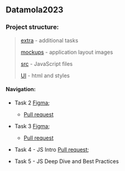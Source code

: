 ## Datamola2023
### Project structure:
> [extra](https://github.com/KatrinSha/datamola2023/tree/main/extraTask) - additional tasks
> 
> [mockups](https://github.com/KatrinSha/datamola2023/tree/main/mockups) - application layout images
> 
> [src](https://github.com/KatrinSha/datamola2023/tree/task4_update) - JavaScript files
> 
> [UI](https://github.com/KatrinSha/datamola2023/tree/main/UI) - html and styles
#### Navigation:
* Task 2 [Figma](<https://www.figma.com/file/OJFBjYSI1lBkOCKt2FZEN0/DATAMOLA-JS-TASK-MANAGER?node-id=2%3A5&t=ulYOppPiEajQR3Kx-0gi>);
   + [Pull request](https://github.com/KatrinSha/datamola2023/pull/2/)

* Task 3 [Figma](<https://www.figma.com/file/4ydUHOfwEMkatQvyjhmdFU/DATAMOLA-JS-TASK-MANAGER-Version2?node-id=509%3A2519&t=HIab3Y1NFKyiTSgw-0>);
   + [Pull request](https://github.com/KatrinSha/datamola2023/pull/5)


* Task 4 - JS Intro [Pull request](https://github.com/KatrinSha/datamola2023/pull/6);
* Task 5 - JS Deep Dive and Best Practices